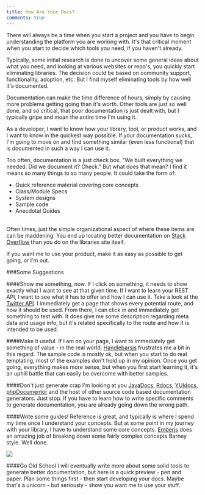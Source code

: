 ```yaml
---
title: How Are Your Docs?
comments: true
---
```


There will always be a time when you start a project and you have to begin understanding the platform you are working with. It's that critical moment when you start to decide which tools you need, if you haven't already.

Typically, some initial research is done to uncover some general ideas about what you need, and looking at various websites or repo's, you quickly start eliminating libraries.  The decision could be based on community support, functionality, adoption, etc.  But I find myself eliminating tools by how well it's documented.

Documentation can make the time difference of hours, simply by causing more problems getting going than it's worth. Other tools are just so well done, and so critical, that poor documentation is just dealt with, but I typically gripe and moan the _entire_ time I'm using it.

As a developer, I want to know how your library, tool, or product works, and I want to know in the quickest way possible.  If your documentation sucks, I'm going to move on and find something similar (even less functional) that is documented in such a way I can use it.

Too often, documentation is a just check box. "We built everything we needed. Did we document it? Check." But what does that mean? I find it means so many things to so many people.  It could take the form of:

+ Quick reference material covering core concepts
+ Class/Module Specs
+ System designs
+ Sample code
+ Anecdotal Guides
<br><br>

Often times, just the simple organizational aspect of where these items are can be maddening.  You end up locating better documentation on [Stack Overflow](http://www.stackoverflow.com) than you do on the libraries site itself.

If you want me to use your product, make it as easy as possible to get going, or I'm out.

###Some Suggestions

####Show me something, now.
If I click on something, it needs to show exactly what I want to see at that given time.  If I want to learn your REST API, I want to see what it has to offer and how I can use it. Take a look at the [Twitter API](https://dev.twitter.com/docs/api/1.1). I immediately get a page that shows every potential route, and how it should be used.  From there, I can click in and immediately get something to test with. It does give me some description regarding meta data and usage info, but it's related specifically to the route and how it is intended to be used.

####Make it useful.
If I am on your page, I want to immediately get something of value - in the real world. [Handlebarsjs](http://handlebarsjs.com/) frustrates me a bit in this regard.  The sample code is mostly ok, but when you start to do real templating, most of the examples don't hold up in my opinion. Once you get going, everything makes more sense, but when you first start learning it, it's an uphill battle that can easily be overcome with better samples.

####Don't just generate crap
I'm looking at you [JavaDocs](http://docs.oracle.com/javase/1.5.0/docs/api/index.html), [Rdocs](http://rdoc.sourceforge.net/), [YUIdocs](https://yuilibrary.com/yui/docs/api/classes/Anim.html), [phpDocumentor](http://phpdoc.org/) and the host of other source code based documentation generators. Just stop. If you have to learn how to write specific comments to generate documentation, you are already going down the wrong path.

####Write some guides!
Reference is great, and typically is where I spend my time once I understand your concepts. But at some point in my journey with your library, I have to understand some core concepts.  [Emberjs](http://www.emberjs.com) does an amazing job of breaking down some fairly complex concepts Barney style. Well done.

<img src="http://stream1.gifsoup.com/view3/3151954/barney-o.gif" style="margin:0 auto;display:block;">

####Go Old School
I will eventually write more about some solid tools to generate better documentation, but here is a quick preview - pen and paper.  Plan some things first - then start developing your docs.  Maybe that's a unicorn - but seriously - show you want me to use your stuff.
